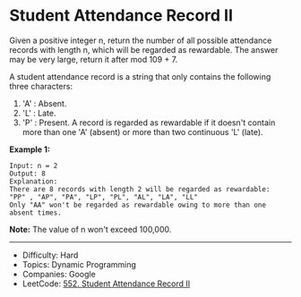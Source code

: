 # Student Attendance Record II

Given a positive integer n, return the number of all possible attendance records with length n, which will be regarded as rewardable. The answer may be very large, return it after mod 109 + 7.

A student attendance record is a string that only contains the following three characters:

1. 'A' : Absent.
2. 'L' : Late.
3. 'P' : Present.
A record is regarded as rewardable if it doesn't contain more than one 'A' (absent) or more than two continuous 'L' (late).

**Example 1:**
```
Input: n = 2
Output: 8 
Explanation:
There are 8 records with length 2 will be regarded as rewardable:
"PP" , "AP", "PA", "LP", "PL", "AL", "LA", "LL"
Only "AA" won't be regarded as rewardable owing to more than one absent times. 
```
**Note:** The value of n won't exceed 100,000.

---

* Difficulty: Hard
* Topics: Dynamic Programming
* Companies: Google
* LeetCode: [552. Student Attendance Record II](https://leetcode.com/problems/student-attendance-record-ii/description/)
